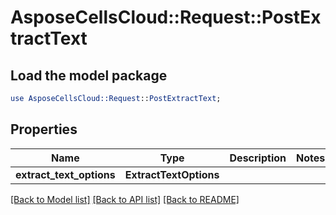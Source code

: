 # AsposeCellsCloud::Request::PostExtractText 

## Load the model package
```perl
use AsposeCellsCloud::Request::PostExtractText;
```

## Properties
Name | Type | Description | Notes
------------ | ------------- | ------------- | -------------
**extract_text_options** | **ExtractTextOptions** |  |  

[[Back to Model list]](../README.md#documentation-for-requests) [[Back to API list]](../README.md#documentation-for-api-endpoints) [[Back to README]](../README.md)

